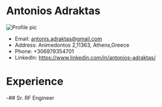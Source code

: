 # **Antonios Adraktas**
![Profile pic](https://avatars2.githubusercontent.com/u/72402130?s=400&u=77f795cade6044700d388f97871a33751a0d1bfa&v=4)
* Email: antonis.adraktas@gmail.com
* Address: Animedontos 2,11363, Athens,Greece
* Phone: +306979354701
* LinkedIn: https://www.linkedin.com/in/antonios-adraktas/

# **Experience**
  -## Sr. RF Engineer
  
